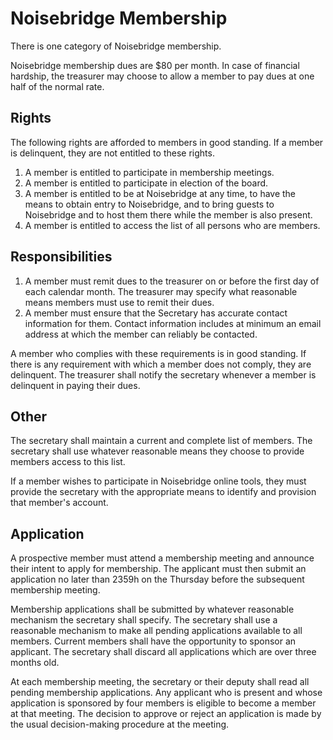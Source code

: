 Noisebridge Membership
======================

There is one category of Noisebridge membership.

Noisebridge membership dues are $80 per month. In case of financial hardship, the treasurer may choose to allow a member to pay dues at one half of the normal rate.


Rights
------

The following rights are afforded to members in good standing. If a member is delinquent, they are not entitled to these rights.

1. A member is entitled to participate in membership meetings.
2. A member is entitled to participate in election of the board.
3. A member is entitled to be at Noisebridge at any time, to have the means to obtain entry to Noisebridge, and to bring guests to Noisebridge and to host them there while the member is also present.
4. A member is entitled to access the list of all persons who are members.


Responsibilities
----------------

1. A member must remit dues to the treasurer on or before the first day of each calendar month. The treasurer may specify what reasonable means members must use to remit their dues. 
2. A member must ensure that the Secretary has accurate contact information for them. Contact information includes at minimum an email address at which the member can reliably be contacted.

A member who complies with these requirements is in good standing. If there is any requirement with which a member does not comply, they are delinquent. The treasurer shall notify the secretary whenever a member is delinquent in paying their dues.


Other
-----

The secretary shall maintain a current and complete list of members. The secretary shall use whatever reasonable means they choose to provide members access to this list.

If a member wishes to participate in Noisebridge online tools, they must provide the secretary with the appropriate means to identify and provision that member's account.


Application
-----------

A prospective member must attend a membership meeting and announce their intent to apply for membership. The applicant must then submit an application no later than 2359h on the Thursday before the subsequent membership meeting.

Membership applications shall be submitted by whatever reasonable mechanism the secretary shall specify. The secretary shall use a reasonable mechanism to make all pending applications available to all members. Current members shall have the opportunity to sponsor an applicant. The secretary shall discard all applications which are over three months old.

At each membership meeting, the secretary or their deputy shall read all pending membership applications. Any applicant who is present and whose application is sponsored by four members is eligible to become a member at that meeting. The decision to approve or reject an application is made by the usual decision-making procedure at the meeting.
